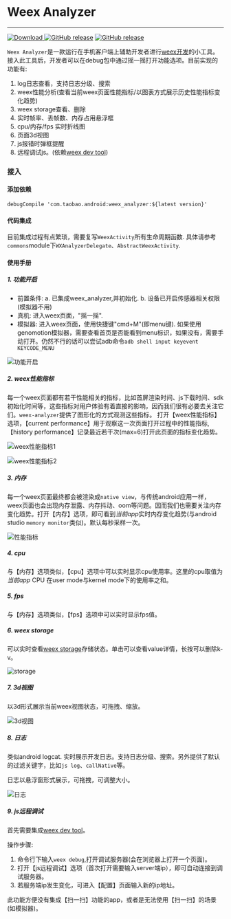 # Weex Analyzer

---

[ ![Download](https://api.bintray.com/packages/chuyi/maven/weex_analyzer/images/download.svg) ](https://bintray.com/chuyi/maven/weex_analyzer/_latestVersion)[![GitHub release](https://img.shields.io/badge/release-v0.1.0.4-brightgreen.svg)](https://github.com/weexteam/weex-analyzer-android/releases/latest) [![GitHub release](https://img.shields.io/badge/license-%20Apache--2.0-yellowgreen.svg)](https://github.com/weexteam/weex-analyzer-android/blob/master/LICENSE)

`Weex Analyzer`是一款运行在手机客户端上辅助开发者进行[weex开发](https://github.com/alibaba/weex)的小工具。
接入此工具后，开发者可以在debug包中通过摇一摇打开功能选项。目前实现的功能有:

1. log日志查看，支持日志分级、搜索
2. weex性能分析(查看当前weex页面性能指标/以图表方式展示历史性能指标变化趋势)
3. weex storage查看、删除
4. 实时帧率、丢帧数、内存占用悬浮框
5. cpu/内存/fps 实时折线图
6. 页面3d视图
7. js报错时弹框提醒
8. 远程调试js。(依赖[weex dev tool](https://github.com/weexteam/weex-devtools-android))

### 接入

#### 添加依赖

```
debugCompile 'com.taobao.android:weex_analyzer:${latest version}'
```

#### 代码集成

目前集成过程有点繁琐，需要复写`WeexActivity`所有生命周期函数. 具体请参考`commons`module下`WXAnalyzerDelegate`、`AbstractWeexActivity`.


#### 使用手册

##### 1. 功能开启

- 前置条件: 
   a. 已集成weex_analyzer,并初始化.
   b. 设备已开启传感器相关权限(模拟器不用)
- 真机: 进入weex页面，"摇一摇".
- 模拟器: 进入weex页面，使用快捷键"cmd+M"(即menu键). 如果使用genomotion模拟器，需要查看首页是否能看到menu标识，如果没有，需要手动打开。仍然不行的话可以尝试adb命令`adb shell input keyevent KEYCODE_MENU`

![功能开启](./art/01.png)

##### 2. weex性能指标

  每一个weex页面都有若干性能相关的指标，比如首屏渲染时间、js下载时间、sdk初始化时间等，这些指标对用户体验有着直接的影响，因而我们很有必要去关注它们。`weex-analyzer`提供了图形化的方式观测这些指标。
  打开【weex性能指标】选项，【current performance】用于观察这一次页面打开过程中的性能指标,【history performance】记录最近若干次(max=6)打开此页面的指标变化趋势。
  
  ![weex性能指标1](./art/02.png)
  
  ![weex性能指标2](./art/03.png)

##### 3. 内存

每一个weex页面最终都会被渲染成`native view`，与传统android应用一样，weex页面也会出现内存泄露、内存抖动、oom等问题。因而我们也需要关注内存变化趋势。打开【内存】选项，即可看到*当前app*实时内存变化趋势(与android studio `memory monitor`类似)。默认每秒采样一次。

![性能指标](./art/04.png)

##### 4. cpu

与【内存】选项类似，【cpu】选项中可以实时显示cpu使用率。这里的cpu取值为*当前app* CPU 在user mode与kernel mode下的使用率之和。


##### 5. fps

与【内存】选项类似，【fps】选项中可以实时显示fps值。 

##### 6. weex storage

可以实时查看[weex storage](http://alibaba.github.io/weex/doc/modules/storage.html)存储状态。单击可以查看value详情，长按可以删除k-v。

![storage](./art/05.png)

##### 7. 3d视图

以3d形式展示当前weex视图状态，可拖拽、缩放。

![3d视图](./art/06.png)

##### 8. 日志

类似android logcat. 实时展示开发日志。支持日志分级、搜索。另外提供了默认的过滤关键字，比如`js log`、`callNative`等。

日志以悬浮窗形式展示，可拖拽，可调整大小。

![日志](./art/07.png)

##### 9. js远程调试

首先需要集成[weex dev tool](https://github.com/weexteam/weex-devtools-android)。

操作步骤:

1. 命令行下输入`weex debug`,打开调试服务器(会在浏览器上打开一个页面)。
2. 打开【js远程调试】选项（首次打开需要输入server端ip），即可自动连接到调试服务器。
3. 若服务端ip发生变化，可进入【配置】页面输入新的ip地址。

此功能方便没有集成【扫一扫】功能的app，或者是无法使用【扫一扫】的场景(如模拟器)。



